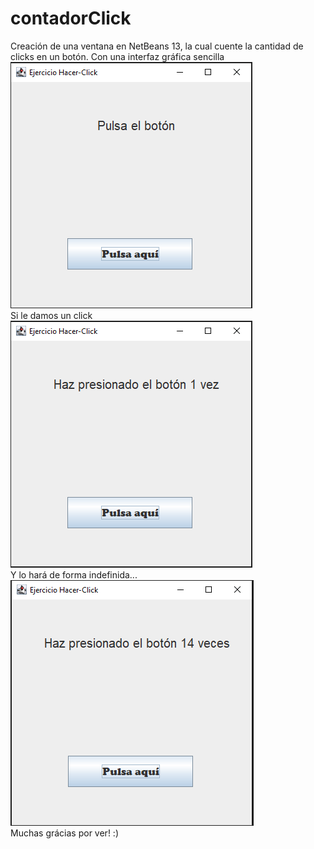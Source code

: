 # contadorClick
 Creación de una ventana en NetBeans 13, la cual cuente la cantidad de clicks en un botón. Con una interfaz gráfica sencilla
![Image text](https://github.com/ZamirPineda/contadorClick/blob/main/images/Interfaz.PNG)\
Si le damos un click\
![Image text](https://github.com/ZamirPineda/contadorClick/blob/main/images/Interfaz-1.PNG)\
Y lo hará de forma indefinida...\
![Image text](https://github.com/ZamirPineda/contadorClick/blob/main/images/Interfaz-14.PNG)\
Muchas grácias por ver! :)
